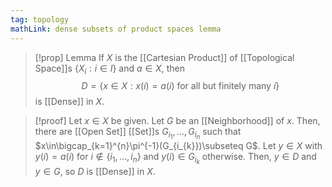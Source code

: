 ```yaml
---
tag: topology
mathLink: dense subsets of product spaces lemma
---
```

>[!prop] Lemma
If $X$ is the [[Cartesian Product]] of [[Topological Space]]s $\{X_{i}:i\in I\}$ and $a\in X$, then $$D=\{x\in X:x(i)=a(i)\text{ for all but finitely many } i\}$$ is [[Dense]] in $X$.

>[!proof]
Let $x\in X$ be given. Let $G$ be an [[Neighborhood]] of $x$. Then, there are [[Open Set]] [[Set]]s $G_{i_1},\ldots,G_{i_n}$ such that $x\in\bigcap_{k=1}^{n}\pi^{-1}(G_{i_{k}})\subseteq G$. Let $y\in X$ with $y(i)=a(i)$ for $i\notin\{i_1,\ldots,i_n\}$ and $y(i)\in G_{i_k}$ otherwise. Then, $y\in D$ and $y\in G$, so $D$ is [[Dense]] in $X$. 
